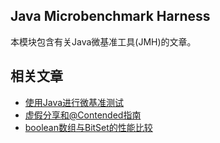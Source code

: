 ## Java Microbenchmark Harness

本模块包含有关Java微基准工具(JMH)的文章。

## 相关文章

+ [使用Java进行微基准测试](docs/使用Java进行微基准测试.md)
+ [虚假分享和@Contended指南](docs/虚假分享和@Contended指南.md)
+ [boolean数组与BitSet的性能比较](docs/boolean数组与BitSet的性能比较.md)